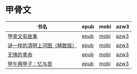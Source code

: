 # 甲骨文

| 书名 | epub | mobi | azw3 |
| --- | --- | --- | --- |
| [甲骨文有故事](http://ct.dalanmei.com/f/31084289-570259774-4fe63a) | [epub](http://ct.dalanmei.com/f/31084289-570259774-4fe63a) | [mobi](http://ct.dalanmei.com/f/31084289-570111515-a80e16) | [azw3](http://ct.dalanmei.com/f/31084289-571416741-db4b55) |
| [谜一样的清明上河图（精致版）](http://ct.dalanmei.com/f/31084289-571916859-947d95) | [epub](http://ct.dalanmei.com/f/31084289-571916859-947d95) | [mobi](http://ct.dalanmei.com/f/31084289-571558300-d249e2) | [azw3](http://ct.dalanmei.com/f/31084289-572203928-befe5d) |
| [无情的革命](http://ct.dalanmei.com/f/31084289-571986214-9a4902) | [epub](http://ct.dalanmei.com/f/31084289-571986214-9a4902) | [mobi](http://ct.dalanmei.com/f/31084289-571560697-cb0ccd) | [azw3](http://ct.dalanmei.com/f/31084289-572212050-5ba55d) |
| [甲午两甲子：忆与思](http://ct.dalanmei.com/f/31084289-571736694-2d9902) | [epub](http://ct.dalanmei.com/f/31084289-571736694-2d9902) | [mobi](http://ct.dalanmei.com/f/31084289-571605779-18d7f3) | [azw3](http://ct.dalanmei.com/f/31084289-571915295-f5e5b1) |
